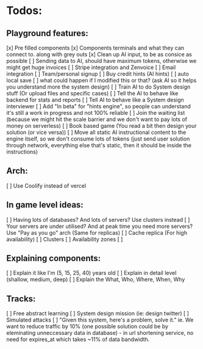 # Todos:
## Playground features:
[x] Pre filled components
[x] Components terminals and what they can connect to. along with grey outs
[x] Clean up AI input, to be as consice as possible
[ ] Sending data to AI, should have maximum tokens, otherwise we might get huge invoices
[ ] Stripe integration and Zenvoice
[ ] Email integration
[ ] Team/personal signup
[ ] Buy credit hints (AI hints)
[ ] auto local save
[ ] what could happen if I modified this or that? (ask AI so it helps you understand more the system design)
[ ] Train AI to do System design stuff (Or upload files and specific cases)
[ ] Tell the AI to behave like backend for stats and reports
[ ] Tell AI to behave like a System design interviewer
[ ] Add "In beta" for "hints engine", so people can understand it's still a work in progress and not 100% reliable
[ ] Join the waiting list (because we might hit the scale barrier and we don't want to pay lots of money on serverless)
[ ] Book based game (You read a bit then design your solution (or vice versa))
[ ] Move all static AI instructional content to the engine itself, so we don't consume lots of tokens (just send user solution through network, everything else that's static, then it should be inside the instructions)

## Arch:
[ ] Use Coolify instead of vercel

## In game level ideas:
[ ] Having lots of databases? And lots of servers? Use clusters instead
[ ] Your servers are under utilised? And at peak time you need more servers? Use "Pay as you go" arch (Same for replicas)
[ ] Cache replica (For high availability)
[ ] Clusters
[ ] Availability zones
[ ] 

## Explaining components:
[ ] Explain it like I'm (5, 15, 25, 40) years old
[ ] Explain in detail level (shallow, medium, deep)
[ ] Explain the What, Who, Where, When, Why

## Tracks:
[ ] Free abstract learning
[ ] System design mission (ie: design twitter)
[ ] Simulated attacks
[ ] "Given this system, here's a problem, solve it." ie. We want to reduce traffic by 10% (one possible solution could be by eleminating unneccessary data in database) - in url shortening service, no need for expires_at which takes ~11% of data bandwidth.